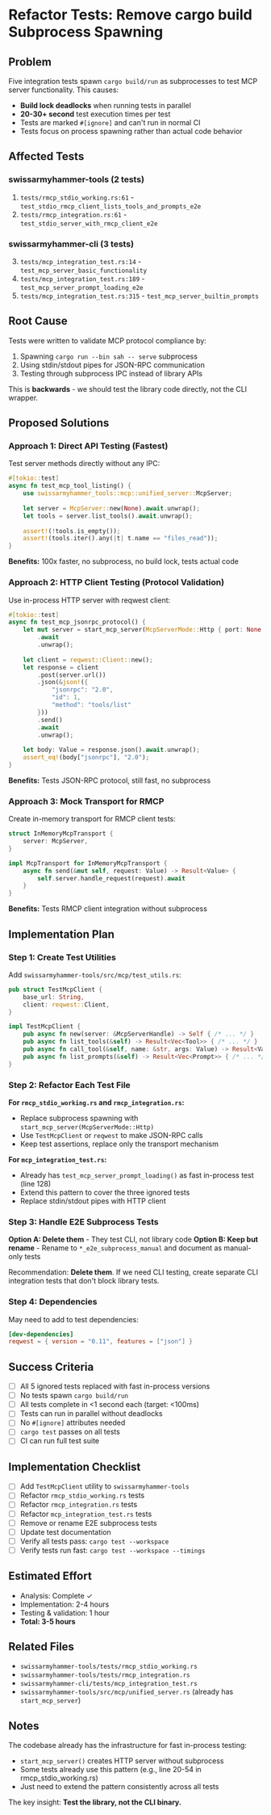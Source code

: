 # Refactor Tests: Remove cargo build Subprocess Spawning

## Problem

Five integration tests spawn `cargo build/run` as subprocesses to test MCP server functionality. This causes:

- **Build lock deadlocks** when running tests in parallel
- **20-30+ second** test execution times per test
- Tests are marked `#[ignore]` and can't run in normal CI
- Tests focus on process spawning rather than actual code behavior

## Affected Tests

### swissarmyhammer-tools (2 tests)
1. `tests/rmcp_stdio_working.rs:61` - `test_stdio_rmcp_client_lists_tools_and_prompts_e2e`
2. `tests/rmcp_integration.rs:61` - `test_stdio_server_with_rmcp_client_e2e`

### swissarmyhammer-cli (3 tests)
3. `tests/mcp_integration_test.rs:14` - `test_mcp_server_basic_functionality`
4. `tests/mcp_integration_test.rs:189` - `test_mcp_server_prompt_loading_e2e`
5. `tests/mcp_integration_test.rs:315` - `test_mcp_server_builtin_prompts`

## Root Cause

Tests were written to validate MCP protocol compliance by:
1. Spawning `cargo run --bin sah -- serve` subprocess
2. Using stdin/stdout pipes for JSON-RPC communication
3. Testing through subprocess IPC instead of library APIs

This is **backwards** - we should test the library code directly, not the CLI wrapper.

## Proposed Solutions

### Approach 1: Direct API Testing (Fastest)

Test server methods directly without any IPC:

```rust
#[tokio::test]
async fn test_mcp_tool_listing() {
    use swissarmyhammer_tools::mcp::unified_server::McpServer;
    
    let server = McpServer::new(None).await.unwrap();
    let tools = server.list_tools().await.unwrap();
    
    assert!(!tools.is_empty());
    assert!(tools.iter().any(|t| t.name == "files_read"));
}
```

**Benefits:** 100x faster, no subprocess, no build lock, tests actual code

### Approach 2: HTTP Client Testing (Protocol Validation)

Use in-process HTTP server with reqwest client:

```rust
#[tokio::test]
async fn test_mcp_jsonrpc_protocol() {
    let mut server = start_mcp_server(McpServerMode::Http { port: None }, None)
        .await
        .unwrap();
    
    let client = reqwest::Client::new();
    let response = client
        .post(server.url())
        .json(&json!({
            "jsonrpc": "2.0",
            "id": 1,
            "method": "tools/list"
        }))
        .send()
        .await
        .unwrap();
    
    let body: Value = response.json().await.unwrap();
    assert_eq!(body["jsonrpc"], "2.0");
}
```

**Benefits:** Tests JSON-RPC protocol, still fast, no subprocess

### Approach 3: Mock Transport for RMCP

Create in-memory transport for RMCP client tests:

```rust
struct InMemoryMcpTransport {
    server: McpServer,
}

impl McpTransport for InMemoryMcpTransport {
    async fn send(&mut self, request: Value) -> Result<Value> {
        self.server.handle_request(request).await
    }
}
```

**Benefits:** Tests RMCP client integration without subprocess

## Implementation Plan

### Step 1: Create Test Utilities

Add `swissarmyhammer-tools/src/mcp/test_utils.rs`:

```rust
pub struct TestMcpClient {
    base_url: String,
    client: reqwest::Client,
}

impl TestMcpClient {
    pub async fn new(server: &McpServerHandle) -> Self { /* ... */ }
    pub async fn list_tools(&self) -> Result<Vec<Tool>> { /* ... */ }
    pub async fn call_tool(&self, name: &str, args: Value) -> Result<Value> { /* ... */ }
    pub async fn list_prompts(&self) -> Result<Vec<Prompt>> { /* ... */ }
}
```

### Step 2: Refactor Each Test File

**For `rmcp_stdio_working.rs` and `rmcp_integration.rs`:**
- Replace subprocess spawning with `start_mcp_server(McpServerMode::Http)`
- Use `TestMcpClient` or `reqwest` to make JSON-RPC calls
- Keep test assertions, replace only the transport mechanism

**For `mcp_integration_test.rs`:**
- Already has `test_mcp_server_prompt_loading()` as fast in-process test (line 128)
- Extend this pattern to cover the three ignored tests
- Replace stdin/stdout pipes with HTTP client

### Step 3: Handle E2E Subprocess Tests

**Option A: Delete them** - They test CLI, not library code
**Option B: Keep but rename** - Rename to `*_e2e_subprocess_manual` and document as manual-only tests

Recommendation: **Delete them**. If we need CLI testing, create separate CLI integration tests that don't block library tests.

### Step 4: Dependencies

May need to add to test dependencies:
```toml
[dev-dependencies]
reqwest = { version = "0.11", features = ["json"] }
```

## Success Criteria

- [ ] All 5 ignored tests replaced with fast in-process versions
- [ ] No tests spawn `cargo build/run`
- [ ] All tests complete in <1 second each (target: <100ms)
- [ ] Tests can run in parallel without deadlocks
- [ ] No `#[ignore]` attributes needed
- [ ] `cargo test` passes on all tests
- [ ] CI can run full test suite

## Implementation Checklist

- [ ] Add `TestMcpClient` utility to `swissarmyhammer-tools`
- [ ] Refactor `rmcp_stdio_working.rs` tests
- [ ] Refactor `rmcp_integration.rs` tests  
- [ ] Refactor `mcp_integration_test.rs` tests
- [ ] Remove or rename E2E subprocess tests
- [ ] Update test documentation
- [ ] Verify all tests pass: `cargo test --workspace`
- [ ] Verify tests run fast: `cargo test --workspace --timings`

## Estimated Effort

- Analysis: Complete ✓
- Implementation: 2-4 hours
- Testing & validation: 1 hour
- **Total: 3-5 hours**

## Related Files

- `swissarmyhammer-tools/tests/rmcp_stdio_working.rs`
- `swissarmyhammer-tools/tests/rmcp_integration.rs`
- `swissarmyhammer-cli/tests/mcp_integration_test.rs`
- `swissarmyhammer-tools/src/mcp/unified_server.rs` (already has `start_mcp_server`)

## Notes

The codebase already has the infrastructure for fast in-process testing:
- `start_mcp_server()` creates HTTP server without subprocess
- Some tests already use this pattern (e.g., line 20-54 in rmcp_stdio_working.rs)
- Just need to extend the pattern consistently across all tests

The key insight: **Test the library, not the CLI binary.**
